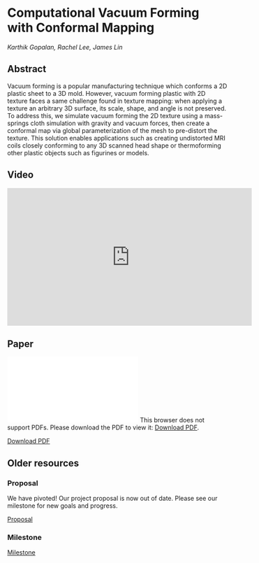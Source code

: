 # Computational Vacuum Forming with Conformal Mapping

*Karthik Gopalan, Rachel Lee, James Lin*

## Abstract

Vacuum forming is a popular manufacturing technique which conforms a 2D plastic sheet to a 3D mold. However, vacuum forming plastic with 2D texture faces a same challenge found in texture mapping: when applying a texture an arbitrary 3D surface, its scale, shape, and angle is not preserved. To address this, we simulate vacuum forming the 2D texture using a mass-springs cloth simulation with gravity and vacuum forces, then create a conformal map via global parameterization of the mesh to pre-distort the texture. This solution enables applications such as creating undistorted MRI coils closely conforming to any 3D scanned head shape or thermoforming other plastic objects such as figurines or models.

## Video

<iframe width="560" height="315" src="https://www.youtube.com/embed/A_TCva6daDI" frameborder="0" allow="autoplay; encrypted-media" allowfullscreen></iframe>

## Paper

<object data="284-final-paper-computational-vacuum-forming.pdf" type="application/pdf" width="700px" height="700px">
    <embed src="284-final-paper-computational-vacuum-forming.pdf">
        This browser does not support PDFs. Please download the PDF to view it: <a href="284-final-paper-computational-vacuum-forming.pdf">Download PDF</a>.</p>
    </embed>
</object>

<a href="284-final-paper-computational-vacuum-forming.pdf">Download PDF</a>

## Older resources

### Proposal

We have pivoted! Our project proposal is now out of date. Please see our milestone for new goals and progress.

[Proposal](proposal.md)

### Milestone

[Milestone](milestone.md)



